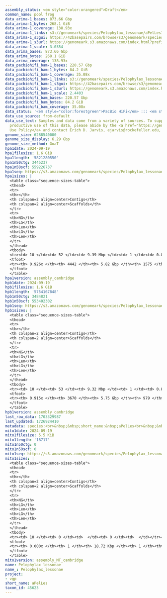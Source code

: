 ```yaml
---
assembly_status: <em style="color:orangered">Draft</em>
common_name: pool frog
data_arima-1_bases: 873.66 Gbp
data_arima-1_bytes: 268.1 GiB
data_arima-1_coverage: 138.93x
data_arima-1_links: s3://genomeark/species/Pelophylax_lessonae/aPelLes1/genomic_data/arima/<br>
data_arima-1_s3gui: https://42basepairs.com/browse/s3/genomeark/species/Pelophylax_lessonae/aPelLes1/genomic_data/arima/
data_arima-1_s3url: https://genomeark.s3.amazonaws.com/index.html?prefix=species/Pelophylax_lessonae/aPelLes1/genomic_data/arima/
data_arima-1_scale: 3.0354
data_arima_bases: 873.66 Gbp
data_arima_bytes: 268.1 GiB
data_arima_coverage: 138.93x
data_pacbiohifi_bam-1_bases: 220.57 Gbp
data_pacbiohifi_bam-1_bytes: 84.2 GiB
data_pacbiohifi_bam-1_coverage: 35.08x
data_pacbiohifi_bam-1_links: s3://genomeark/species/Pelophylax_lessonae/aPelLes1/genomic_data/pacbio_hifi/<br>
data_pacbiohifi_bam-1_s3gui: https://42basepairs.com/browse/s3/genomeark/species/Pelophylax_lessonae/aPelLes1/genomic_data/pacbio_hifi/
data_pacbiohifi_bam-1_s3url: https://genomeark.s3.amazonaws.com/index.html?prefix=species/Pelophylax_lessonae/aPelLes1/genomic_data/pacbio_hifi/
data_pacbiohifi_bam-1_scale: 2.4403
data_pacbiohifi_bam_bases: 220.57 Gbp
data_pacbiohifi_bam_bytes: 84.2 GiB
data_pacbiohifi_bam_coverage: 35.08x
data_status: '<em style="color:forestgreen">PacBio HiFi</em> ::: <em style="color:forestgreen">Arima</em>'
data_use_source: from-default
data_use_text: Samples and data come from a variety of sources. To support fair and
  productive use of this data, please abide by the <a href="https://genome10k.soe.ucsc.edu/data-use-policies/">Data
  Use Policy</a> and contact Erich D. Jarvis, ejarvis@rockefeller.edu, with any questions.
genome_size: 6288540000
genome_size_display: 6.29 Gbp
genome_size_method: GoaT
hpa1date: 2024-09-19
hpa1filesize: 1.6 GiB
hpa1length: '5821280550'
hpa1n50ctg: 3445237
hpa1n50scf: 559226737
hpa1seq: https://s3.amazonaws.com/genomeark/species/Pelophylax_lessonae/aPelLes1/assembly_cambridge/aPelLes1.hap1.asm.20240919.fasta.gz
hpa1sizes: |
  <table class="sequence-sizes-table">
  <thead>
  <tr>
  <th></th>
  <th colspan=2 align=center>Contigs</th>
  <th colspan=2 align=center>Scaffolds</th>
  </tr>
  <tr>
  <th>NG</th>
  <th>LG</th>
  <th>Len</th>
  <th>LG</th>
  <th>Len</th>
  </tr>
  </thead>
  <tbody>
  <tr><td> 10 </td><td> 52 </td><td> 9.39 Mbp </td><td> 1 </td><td> 0.88 Gbp </td></tr><tr><td> 20 </td><td> 130 </td><td> 7.01 Mbp </td><td> 2 </td><td> 0.74 Gbp </td></tr><tr><td> 30 </td><td> 231 </td><td> 5.55 Mbp </td><td> 3 </td><td> 0.67 Gbp </td></tr><tr><td> 40 </td><td> 358 </td><td> 4.38 Mbp </td><td> 4 </td><td> 0.65 Gbp </td></tr><tr style="background-color:#cccccc;"><td> 50 </td><td> 521 </td><td style="background-color:#88ff88;"> 3.45 Mbp </td><td> 5 </td><td style="background-color:#88ff88;"> 0.56 Gbp </td></tr><tr><td> 60 </td><td> 734 </td><td> 2.57 Mbp </td><td> 6 </td><td> 330.00 Mbp </td></tr><tr><td> 70 </td><td> 1023 </td><td> 1.84 Mbp </td><td> 8 </td><td> 296.03 Mbp </td></tr><tr><td> 80 </td><td> 1463 </td><td> 1.10 Mbp </td><td> 11 </td><td> 221.09 Mbp </td></tr><tr><td> 90 </td><td> 2490 </td><td> 277.24 Kbp </td><td> 78 </td><td> 0.73 Mbp </td></tr><tr><td> 100 </td><td> 0 </td><td>  </td><td> 0 </td><td>  </td></tr></tbody>
  <tfoot>
  <tr><th> 0.926x </th><th> 4442 </th><th> 5.82 Gbp </th><th> 1575 </th><th> 5.82 Gbp </th></tr>
  </tfoot>
  </table>
hpa1version: assembly_cambridge
hpb1date: 2024-09-19
hpb1filesize: 1.6 GiB
hpb1length: '5754167848'
hpb1n50ctg: 3484821
hpb1n50scf: 553402302
hpb1seq: https://s3.amazonaws.com/genomeark/species/Pelophylax_lessonae/aPelLes1/assembly_cambridge/aPelLes1.hap2.asm.20240919.fasta.gz
hpb1sizes: |
  <table class="sequence-sizes-table">
  <thead>
  <tr>
  <th></th>
  <th colspan=2 align=center>Contigs</th>
  <th colspan=2 align=center>Scaffolds</th>
  </tr>
  <tr>
  <th>NG</th>
  <th>LG</th>
  <th>Len</th>
  <th>LG</th>
  <th>Len</th>
  </tr>
  </thead>
  <tbody>
  <tr><td> 10 </td><td> 53 </td><td> 9.32 Mbp </td><td> 1 </td><td> 0.89 Gbp </td></tr><tr><td> 20 </td><td> 131 </td><td> 7.12 Mbp </td><td> 2 </td><td> 0.74 Gbp </td></tr><tr><td> 30 </td><td> 231 </td><td> 5.62 Mbp </td><td> 3 </td><td> 0.67 Gbp </td></tr><tr><td> 40 </td><td> 357 </td><td> 4.39 Mbp </td><td> 4 </td><td> 0.65 Gbp </td></tr><tr style="background-color:#cccccc;"><td> 50 </td><td> 519 </td><td style="background-color:#88ff88;"> 3.48 Mbp </td><td> 5 </td><td style="background-color:#88ff88;"> 0.55 Gbp </td></tr><tr><td> 60 </td><td> 727 </td><td> 2.64 Mbp </td><td> 6 </td><td> 323.13 Mbp </td></tr><tr><td> 70 </td><td> 1007 </td><td> 1.89 Mbp </td><td> 8 </td><td> 281.06 Mbp </td></tr><tr><td> 80 </td><td> 1432 </td><td> 1.09 Mbp </td><td> 11 </td><td> 225.29 Mbp </td></tr><tr><td> 90 </td><td> 2549 </td><td> 211.09 Kbp </td><td> 123 </td><td> 0.52 Mbp </td></tr><tr><td> 100 </td><td> 0 </td><td>  </td><td> 0 </td><td>  </td></tr></tbody>
  <tfoot>
  <tr><th> 0.915x </th><th> 3670 </th><th> 5.75 Gbp </th><th> 979 </th><th> 5.75 Gbp </th></tr>
  </tfoot>
  </table>
hpb1version: assembly_cambridge
last_raw_data: 1703329987
last_updated: 1726924410
metadata: species:<br>&nbsp;&nbsp;short_name:&nbsp;aPelLes<br>&nbsp;&nbsp;name:&nbsp;Pelophylax&nbsp;lessonae<br>&nbsp;&nbsp;taxon_id:&nbsp;45623<br>&nbsp;&nbsp;common_name:&nbsp;pool&nbsp;frog<br>&nbsp;&nbsp;order:<br>&nbsp;&nbsp;&nbsp;&nbsp;name:&nbsp;Anura<br>&nbsp;&nbsp;family:<br>&nbsp;&nbsp;&nbsp;&nbsp;name:&nbsp;Ranidae<br>&nbsp;&nbsp;individuals:<br>&nbsp;&nbsp;&nbsp;&nbsp;-&nbsp;short_name:&nbsp;aPelLes1<br>&nbsp;&nbsp;&nbsp;&nbsp;&nbsp;&nbsp;biosample_id:&nbsp;SAMEA112468029<br>&nbsp;&nbsp;&nbsp;&nbsp;&nbsp;&nbsp;sex:&nbsp;female<br>&nbsp;&nbsp;genome_size:&nbsp;6288540000<br>&nbsp;&nbsp;genome_size_method:&nbsp;GoaT<br>&nbsp;&nbsp;project:&nbsp;[&nbsp;vgp&nbsp;]<br>
mito1date: 2024-09-19
mito1filesize: 5.5 KiB
mito1length: '18717'
mito1n50ctg: 0
mito1n50scf: 0
mito1seq: https://s3.amazonaws.com/genomeark/species/Pelophylax_lessonae/aPelLes1/assembly_MT_cambridge/aPelLes1.MT.20240919.fasta.gz
mito1sizes: |
  <table class="sequence-sizes-table">
  <thead>
  <tr>
  <th></th>
  <th colspan=2 align=center>Contigs</th>
  <th colspan=2 align=center>Scaffolds</th>
  </tr>
  <tr>
  <th>NG</th>
  <th>LG</th>
  <th>Len</th>
  <th>LG</th>
  <th>Len</th>
  </tr>
  </thead>
  <tbody>
  <tr><td> 10 </td><td> 0 </td><td>  </td><td> 0 </td><td>  </td></tr><tr><td> 20 </td><td> 0 </td><td>  </td><td> 0 </td><td>  </td></tr><tr><td> 30 </td><td> 0 </td><td>  </td><td> 0 </td><td>  </td></tr><tr><td> 40 </td><td> 0 </td><td>  </td><td> 0 </td><td>  </td></tr><tr style="background-color:#cccccc;"><td> 50 </td><td> 0 </td><td style="background-color:#ff8888;">  </td><td> 0 </td><td style="background-color:#ff8888;">  </td></tr><tr><td> 60 </td><td> 0 </td><td>  </td><td> 0 </td><td>  </td></tr><tr><td> 70 </td><td> 0 </td><td>  </td><td> 0 </td><td>  </td></tr><tr><td> 80 </td><td> 0 </td><td>  </td><td> 0 </td><td>  </td></tr><tr><td> 90 </td><td> 0 </td><td>  </td><td> 0 </td><td>  </td></tr><tr><td> 100 </td><td> 0 </td><td>  </td><td> 0 </td><td>  </td></tr></tbody>
  <tfoot>
  <tr><th> 0.000x </th><th> 1 </th><th> 18.72 Kbp </th><th> 1 </th><th> 18.72 Kbp </th></tr>
  </tfoot>
  </table>
mito1version: assembly_MT_cambridge
name: Pelophylax lessonae
name_: Pelophylax_lessonae
project:
- vgp
short_name: aPelLes
taxon_id: 45623
---
```

